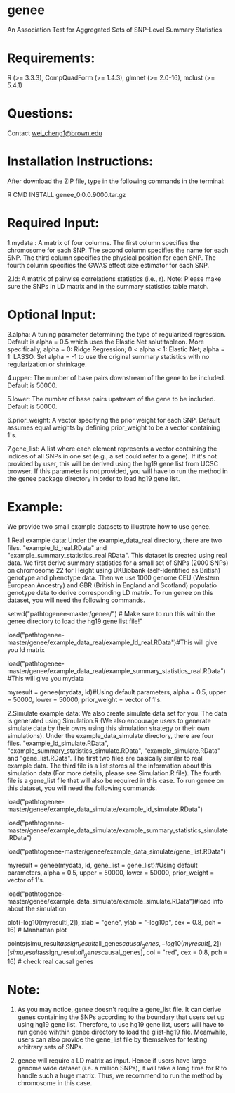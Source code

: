 # genee
An Association Test for Aggregated Sets of SNP-Level Summary Statistics

# Requirements:
R (>= 3.3.3), CompQuadForm (>= 1.4.3), glmnet (>= 2.0-16), mclust (>= 5.4.1)

# Questions: 
Contact wei_cheng1@brown.edu

# Installation Instructions:
After download the ZIP file, type in the following commands in the terminal:

R CMD INSTALL genee_0.0.0.9000.tar.gz

# Required Input:

1.mydata : A matrix of four columns. The first column specifies the chromosome for each SNP. The second column specifies the name for each SNP. The third column specifies the physical position for each SNP. The fourth column specifies the GWAS effect size estimator for each SNP.

2.ld: A matrix of pairwise correlations statistics (i.e., r). Note: Please make sure the SNPs in LD matrix and in the summary statistics table match.

# Optional Input:

3.alpha: A tuning parameter determining the type of regularized regression. Default is alpha = 0.5 which uses the Elastic Net solutitableon. More specifically, alpha = 0: Ridge Regression; 0 < alpha < 1: Elastic Net; alpha = 1: LASSO. Set alpha = -1 to use the original summary statistics with no regularization or shrinkage.

4.upper: The number of base pairs downstream of the gene to be included. Default is 50000.

5.lower: The number of base pairs upstream of the gene to be included. Default is 50000.

6.prior_weight:	A vector specifying the prior weight for each SNP. Default assumes equal weights by defining prior_weight to be a vector containing 1's.

7.gene_list:	A list where each element represents a vector containing the indices of all SNPs in one set (e.g., a set could refer to a gene). If it's not provided by user, this will be derived using the hg19 gene list from UCSC browser. If this parameter is not provided, you will have to run the method in the genee package directory in order to load hg19 gene list.

# Example:
We provide two small example datasets to illustrate how to use genee.

1.Real example data: Under the example_data_real directory, there are two files. "example_ld_real.RData" and "example_summary_statistics_real.RData". This dataset is created using real data. We first derive summary statistics for a small set of SNPs (2000 SNPs) on chromosome 22 for Height using UKBiobank (self-identified as British) genotype and phenotype data. Then we use 1000 genome CEU (Western European Ancestry) and GBR (British in England and Scotland) populatio genotype data to derive corresponding LD matrix. To run genee on this dataset, you will need the following commands.

setwd("pathtogenee-master/genee/") # Make sure to run this within the genee directory to load the hg19 gene list file!"

load("pathtogenee-master/genee/example_data_real/example_ld_real.RData")#This will give you ld matrix

load("pathtogenee-master/genee/example_data_real/example_summary_statistics_real.RData")#This will give you mydata

myresult = genee(mydata, ld)#Using default parameters, alpha = 0.5, upper = 50000, lower = 50000, prior_weight = vector of 1's.



2.Simulate example data: We also create simulate data set for you. The data is generated using Simulation.R (We also encourage users to generate simulate data by their owns using this simulation strategy or their own simulations). Under the example_data_simulate directory, there are four files. "example_ld_simulate.RData", "example_summary_statistics_simulate.RData", "example_simulate.RData" and "gene_list.RData". The first two files are basically similar to real example data. The third file is a list stores all the information about this simulation data (For more details, please see Simulation.R file). The fourth file is a gene_list file that will also be required in this case. To run genee on this dataset, you will need the following commands.

load("pathtogenee-master/genee/example_data_simulate/example_ld_simulate.RData")

load("pathtogenee-master/genee/example_data_simulate/example_summary_statistics_simulate.RData")

load("pathtogenee-master/genee/example_data_simulate/gene_list.RData")

myresult = genee(mydata, ld, gene_list = gene_list)#Using default parameters, alpha = 0.5, upper = 50000, lower = 50000, prior_weight = vector of 1's.

load("pathtogenee-master/genee/example_data_simulate/example_simulate.RData")#load info about the simulation

plot(-log10(myresult[,2]), xlab = "gene", ylab = "-log10p", cex = 0.8, pch = 16) # Manhattan plot

points(simu_result$assign_result$all_genes$causal_genes, -log10(myresult[,2])[simu_result$assign_result$all_genes$causal_genes], col = "red",  cex = 0.8, pch = 16) # check real causal genes



# Note:
1. As you may notice, genee doesn't require a gene_list file. It can derive genes containing the SNPs according to the boundary that users set up using hg19 gene list. Therefore, to use hg19 gene list, users will have to run genee wihthin genee directory to load the glist-hg19 file. Meanwhile, users can also provide the gene_list file by themselves for testing arbitrary sets of SNPs.

2. genee will require a LD matrix as input. Hence if users have large genome wide dataset (i.e. a million SNPs), it will take a long time for R to handle such a huge matrix. Thus, we recommend to run the method by chromosome in this case.
